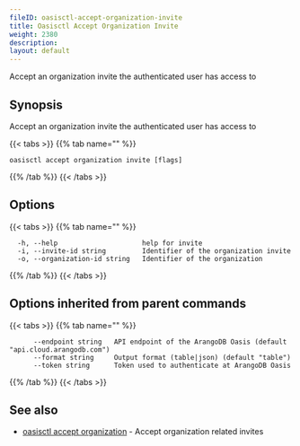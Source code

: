 ```yaml
---
fileID: oasisctl-accept-organization-invite
title: Oasisctl Accept Organization Invite
weight: 2380
description: 
layout: default
---
```

Accept an organization invite the authenticated user has access to

## Synopsis

Accept an organization invite the authenticated user has access to

{{< tabs >}}
{{% tab name="" %}}
```
oasisctl accept organization invite [flags]
```
{{% /tab %}}
{{< /tabs >}}

## Options

{{< tabs >}}
{{% tab name="" %}}
```
  -h, --help                     help for invite
  -i, --invite-id string         Identifier of the organization invite
  -o, --organization-id string   Identifier of the organization
```
{{% /tab %}}
{{< /tabs >}}

## Options inherited from parent commands

{{< tabs >}}
{{% tab name="" %}}
```
      --endpoint string   API endpoint of the ArangoDB Oasis (default "api.cloud.arangodb.com")
      --format string     Output format (table|json) (default "table")
      --token string      Token used to authenticate at ArangoDB Oasis
```
{{% /tab %}}
{{< /tabs >}}

## See also

* [oasisctl accept organization](oasisctl-accept-organization)	 - Accept organization related invites

